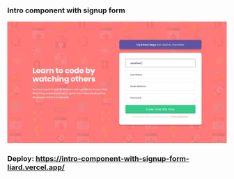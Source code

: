 ### Intro component with signup form

![](/design/desktop-design.jpg)

### Deploy: https://intro-component-with-signup-form-liard.vercel.app/
